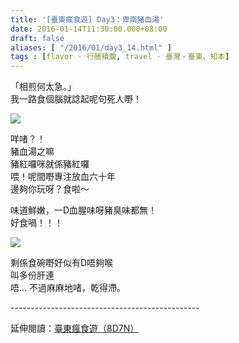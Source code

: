 ```yaml
---
title: '[臺東瘋食遊] Day3：卑南豬血湯'
date: 2016-01-14T11:30:00.000+08:00
draft: false
aliases: [ "/2016/01/day3_14.html" ]
tags : [flavor - 行膳積腹, travel - 臺灣・臺東、知本]
---
```


「相煎何太急。」  
我一路食個腦就諗起呢句死人嘢！  

![](/images/taitung3h.jpg)

咩啫？！  
豬血湯之嘛  
豬紅囉咪就係豬紅囉  
喂！呢間嘢專注放血六十年  
邊夠你玩呀？食啦～  
  
味道鮮嫩，一D血腥味呀豬臭味都無！  
好食喎！！！  

![](/images/taitung3h1.jpg)

剩係食碗嘢好似有D唔夠喉  
叫多份肝連  
唔... 不過麻麻地啫，乾得滯。  
  
\-----------------------------------------------  
  
延伸閱讀：[臺東瘋食遊（8D7N）](https://hidie.net/taitung8d7n/)
